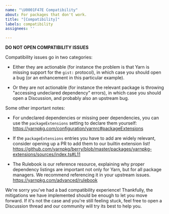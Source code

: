 ```yaml
---
name: "\U0001F47E Compatibility"
about: For packages that don't work.
title: "[Compatibility]"
labels: compatibility
assignees: ''

---
```


**DO NOT OPEN COMPATIBILITY ISSUES**

Compatibility issues go in two categories:

- Either they are actionable (for instance the problem is that Yarn is missing support for
  the `gist:` protocol), in which case you should open a bug (or an enhancement in this
  particular example).

- Or they are not actionable (for instance the relevant package is throwing "accessing
  undeclared dependency" errors), in which case you should open a Discussion, and probably
  also an upstream bug.

Some other important notes:

- For undeclared dependencies or missing peer dependencies, you can use the `packageExtensions`
  setting to declare them yourself:
  https://yarnpkg.com/configuration/yarnrc#packageExtensions

- If the `packageExtensions` entries you have to add are widely relevant, consider opening up a
  PR to add them to our builtin extension list!
  https://github.com/yarnpkg/berry/blob/master/packages/yarnpkg-extensions/sources/index.ts#L11

- The Rulebook is our reference resource, explaining why proper dependency listings are important
  not only for Yarn, but for all package managers. We recommend referencing it in your upstream issues.
  https://yarnpkg.com/advanced/rulebook

We're sorry you've had a bad compatibility experience! Thankfully, the mitigations we have implemented
should be enough to let you move forward. If it's not the case and you're still feeling stuck, feel
free to open a Discussion thread and our community will try its best to help you.

